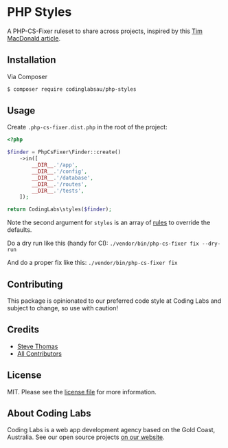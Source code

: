 # PHP Styles

A PHP-CS-Fixer ruleset to share across projects, inspired by this [Tim MacDonald article](https://laravel-news.com/sharing-php-cs-fixer-rules-across-projects-and-teams).

## Installation
Via Composer

``` bash
$ composer require codinglabsau/php-styles
```

## Usage
Create `.php-cs-fixer.dist.php` in the root of the project:

```php
<?php

$finder = PhpCsFixer\Finder::create()
    ->in([
        __DIR__.'/app',
        __DIR__.'/config',
        __DIR__.'/database',
        __DIR__.'/routes',
        __DIR__.'/tests',
    ]);

return CodingLabs\styles($finder);
```

Note the second argument for `styles` is an array of [rules](https://mlocati.github.io/php-cs-fixer-configurator/) to override the defaults. 

Do a dry run like this (handy for CI): 
`./vendor/bin/php-cs-fixer fix --dry-run`

And do a proper fix like this: 
`./vendor/bin/php-cs-fixer fix`

## Contributing
This package is opinionated to our preferred code style at Coding Labs and subject to change, so use with caution!

## Credits
- [Steve Thomas](https://github.com/stevethomas)
- [All Contributors](../../contributors)

## License
MIT. Please see the [license file](LICENSE.md) for more information.

## About Coding Labs
Coding Labs is a web app development agency based on the Gold Coast, Australia. See our open source projects [on our website](https://codinglabs.com.au/open-source).
